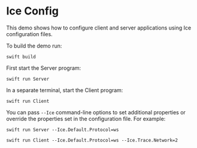# Ice Config

This demo shows how to configure client and server applications using Ice configuration files.

To build the demo run:

``` shell
swift build
```

First start the Server program:

```shell
swift run Server
```

In a separate terminal, start the Client program:

```shell
swift run Client
```

You can pass `--Ice` command-line options to set additional properties or override the properties set in the
configuration file. For example:

```shell
swift run Server --Ice.Default.Protocol=ws
```

```shell
swift run Client --Ice.Default.Protocol=ws --Ice.Trace.Network=2
```
